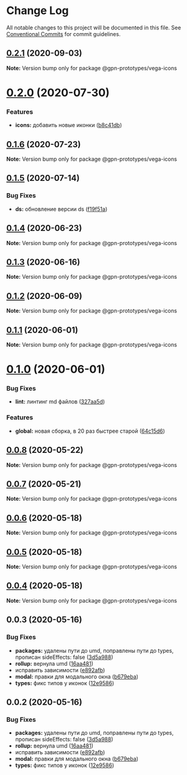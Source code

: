 # Change Log

All notable changes to this project will be documented in this file.
See [Conventional Commits](https://conventionalcommits.org) for commit guidelines.

## [0.2.1](https://github.com/gpn-prototypes/vega-ui/compare/@gpn-prototypes/vega-icons@0.2.0...@gpn-prototypes/vega-icons@0.2.1) (2020-09-03)

**Note:** Version bump only for package @gpn-prototypes/vega-icons





# [0.2.0](https://github.com/gpn-prototypes/vega-ui/compare/@gpn-prototypes/vega-icons@0.1.6...@gpn-prototypes/vega-icons@0.2.0) (2020-07-30)


### Features

* **icons:** добавить новые иконки ([b8c41db](https://github.com/gpn-prototypes/vega-ui/commit/b8c41db1181d2c9fab125abd7979a52e3f83148e))





## [0.1.6](https://github.com/gpn-prototypes/vega-ui/compare/@gpn-prototypes/vega-icons@0.1.5...@gpn-prototypes/vega-icons@0.1.6) (2020-07-23)

**Note:** Version bump only for package @gpn-prototypes/vega-icons





## [0.1.5](https://github.com/gpn-prototypes/vega-ui/compare/@gpn-prototypes/vega-icons@0.1.4...@gpn-prototypes/vega-icons@0.1.5) (2020-07-14)


### Bug Fixes

* **ds:** обновление версии ds ([f19f51a](https://github.com/gpn-prototypes/vega-ui/commit/f19f51aff73451b65679824b01215774ddeff151))





## [0.1.4](https://github.com/gpn-prototypes/vega-ui/compare/@gpn-prototypes/vega-icons@0.1.3...@gpn-prototypes/vega-icons@0.1.4) (2020-06-23)

**Note:** Version bump only for package @gpn-prototypes/vega-icons





## [0.1.3](https://github.com/gpn-prototypes/vega-ui/compare/@gpn-prototypes/vega-icons@0.1.2...@gpn-prototypes/vega-icons@0.1.3) (2020-06-16)

**Note:** Version bump only for package @gpn-prototypes/vega-icons





## [0.1.2](https://github.com/gpn-prototypes/vega-ui/compare/@gpn-prototypes/vega-icons@0.1.1...@gpn-prototypes/vega-icons@0.1.2) (2020-06-09)

**Note:** Version bump only for package @gpn-prototypes/vega-icons





## [0.1.1](https://github.com/gpn-prototypes/vega-ui/compare/@gpn-prototypes/vega-icons@0.1.0...@gpn-prototypes/vega-icons@0.1.1) (2020-06-01)

**Note:** Version bump only for package @gpn-prototypes/vega-icons

# [0.1.0](https://github.com/gpn-prototypes/vega-ui/compare/@gpn-prototypes/vega-icons@0.0.8...@gpn-prototypes/vega-icons@0.1.0) (2020-06-01)

### Bug Fixes

- **lint:** линтинг md файлов ([327aa5d](https://github.com/gpn-prototypes/vega-ui/commit/327aa5d3aa706f0e164a572ae1360d504e89979d))

### Features

- **global:** новая сборка, в 20 раз быстрее старой ([64c15d6](https://github.com/gpn-prototypes/vega-ui/commit/64c15d6c8e5934386d2820e120b64bb7ed2391f3))

## [0.0.8](https://github.com/gpn-prototypes/vega-ui/compare/@gpn-prototypes/vega-icons@0.0.7...@gpn-prototypes/vega-icons@0.0.8) (2020-05-22)

**Note:** Version bump only for package @gpn-prototypes/vega-icons

## [0.0.7](https://github.com/gpn-prototypes/vega-ui/compare/@gpn-prototypes/vega-icons@0.0.6...@gpn-prototypes/vega-icons@0.0.7) (2020-05-21)

**Note:** Version bump only for package @gpn-prototypes/vega-icons

## [0.0.6](https://github.com/gpn-prototypes/vega-ui/compare/@gpn-prototypes/vega-icons@0.0.5...@gpn-prototypes/vega-icons@0.0.6) (2020-05-18)

**Note:** Version bump only for package @gpn-prototypes/vega-icons

## [0.0.5](https://github.com/gpn-prototypes/vega-ui/compare/@gpn-prototypes/vega-icons@0.0.4...@gpn-prototypes/vega-icons@0.0.5) (2020-05-18)

**Note:** Version bump only for package @gpn-prototypes/vega-icons

## [0.0.4](https://github.com/gpn-prototypes/vega-ui/compare/@gpn-prototypes/vega-icons@0.0.3...@gpn-prototypes/vega-icons@0.0.4) (2020-05-18)

**Note:** Version bump only for package @gpn-prototypes/vega-icons

## 0.0.3 (2020-05-16)

### Bug Fixes

- **packages:** удалены пути до umd, поправлены пути до types, прописан sideEffects: false ([3d5a988](https://github.com/gpn-prototypes/vega-ui/commit/3d5a98871aece5d6c79be112e2e60ecd0529694e))
- **rollup:** вернула umd ([16aa481](https://github.com/gpn-prototypes/vega-ui/commit/16aa48132ca6c3934b3b12aa079f8645a0efc89b))
- исправить зависимости ([e892afb](https://github.com/gpn-prototypes/vega-ui/commit/e892afb5368b7ed2c6bdd4c77e08917e033f75ed))
- **modal:** правки для модального окна ([b679eba](https://github.com/gpn-prototypes/vega-ui/commit/b679eba7e70f57c988816e7af562e483ff999dee))
- **types:** фикс типов у иконок ([12e9586](https://github.com/gpn-prototypes/vega-ui/commit/12e95862a63de8e9ea1eccfa12820da7cfa76dbe))

## 0.0.2 (2020-05-16)

### Bug Fixes

- **packages:** удалены пути до umd, поправлены пути до types, прописан sideEffects: false ([3d5a988](https://github.com/gpn-prototypes/vega-ui/commit/3d5a98871aece5d6c79be112e2e60ecd0529694e))
- **rollup:** вернула umd ([16aa481](https://github.com/gpn-prototypes/vega-ui/commit/16aa48132ca6c3934b3b12aa079f8645a0efc89b))
- исправить зависимости ([e892afb](https://github.com/gpn-prototypes/vega-ui/commit/e892afb5368b7ed2c6bdd4c77e08917e033f75ed))
- **modal:** правки для модального окна ([b679eba](https://github.com/gpn-prototypes/vega-ui/commit/b679eba7e70f57c988816e7af562e483ff999dee))
- **types:** фикс типов у иконок ([12e9586](https://github.com/gpn-prototypes/vega-ui/commit/12e95862a63de8e9ea1eccfa12820da7cfa76dbe))
